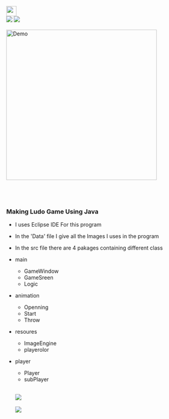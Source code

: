<img height="27" src="https://img.shields.io/badge/Ludo-Game-orange.svg?&style=for-the-badge&logo=Ludo-Game&logoColor=blue" /> </a> <br> 
![](https://img.shields.io/badge/Programming_Language-Java-gold.svg)
![](https://img.shields.io/badge/Status-Complete-green.svg) <br><br>
<img align='center' alt='Demo' width='400px' src="https://github.com/biptu123/Project-Guidance/blob/main/Desktop%20Application/Basic/Java/LudoGame/ludo.gif"/> <br> <br>
<br><br>

### Making Ludo Game Using Java

- I uses Eclipse IDE For this program
- In the 'Data' file I give all the Images I uses in the program
- In the src file there are 4 pakages containing different class

- main
  - GameWindow
  - GameSreen
  - Logic
- animation
  - Openning
  - Start
  - Throw
- resoures
  - ImageEngine
  - playerolor
- player
  - Player
  - subPlayer <br><br>
  
  ![](https://img.shields.io/badge/Thank_You-pink.svg)<br><br>
  ![](https://img.shields.io/badge/Happy-Leraning!-yellow.svg) <br><br>
